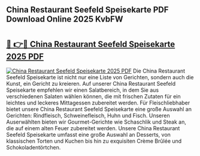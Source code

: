 ## China Restaurant Seefeld Speisekarte PDF Download Online 2025 KvbFW

# <h2><a href="http://gcaze9i.nevu.top/?p=China+Restaurant+Seefeld+Speisekarte">🔗 👉🔴 China Restaurant Seefeld Speisekarte 2025 PDF</a></h2>

[![China Restaurant Seefeld Speisekarte 2025 PDF](https://i.imgur.com/dBaPXMq.png)](http://gcaze9i.nevu.top/?p=China+Restaurant+Seefeld+Speisekarte)
Die China Restaurant Seefeld Speisekarte ist nicht nur eine Liste von Gerichten, sondern auch die Kunst, ein Gericht zu kreieren. Auf unserer China Restaurant Seefeld Speisekarte empfehlen wir einen Salatbereich, in dem Sie aus verschiedenen Salaten wählen können, die mit frischen Zutaten für ein leichtes und leckeres Mittagessen zubereitet werden. Für Fleischliebhaber bietet unsere China Restaurant Seefeld Speisekarte eine große Auswahl an Gerichten: Rindfleisch, Schweinefleisch, Huhn und Fisch. Unseren Auserwählten bieten wir Gourmet-Gerichte wie Schaschlik und Steak an, die auf einem alten Feuer zubereitet werden. Unsere China Restaurant Seefeld Speisekarte umfasst eine große Auswahl an Desserts, von klassischen Torten und Kuchen bis hin zu exquisiten Crème Brûlée und Schokoladentörtchen.
